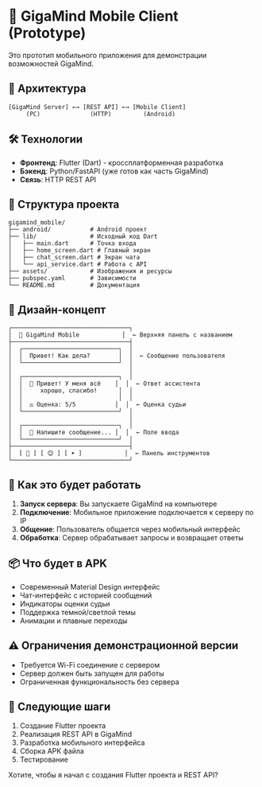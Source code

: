 # 📱 GigaMind Mobile Client (Prototype)

Это прототип мобильного приложения для демонстрации возможностей GigaMind.

## 🎯 Архитектура

```
[GigaMind Server] ←→ [REST API] ←→ [Mobile Client]
     (PC)              (HTTP)         (Android)
```

## 🛠️ Технологии

- **Фронтенд**: Flutter (Dart) - кроссплатформенная разработка
- **Бэкенд**: Python/FastAPI (уже готов как часть GigaMind)
- **Связь**: HTTP REST API

## 📁 Структура проекта

```
gigamind_mobile/
├── android/           # Android проект
├── lib/               # Исходный код Dart
│   ├── main.dart      # Точка входа
│   ├── home_screen.dart # Главный экран
│   ├── chat_screen.dart # Экран чата
│   └── api_service.dart # Работа с API
├── assets/            # Изображения и ресурсы
├── pubspec.yaml       # Зависимости
└── README.md          # Документация
```

## 🎨 Дизайн-концепт

```
┌─────────────────────────────────┐
│  🧠 GigaMind Mobile            │  ← Верхняя панель с названием
├─────────────────────────────────┤
│  ┌───────────────────────────┐  │
│  │  Привет! Как дела?        │  │  ← Сообщение пользователя
│  └───────────────────────────┘  │
│                                 │
│  ┌───────────────────────────┐  │
│  │  🤖 Привет! У меня всё    │  │  ← Ответ ассистента
│  │     хорошо, спасибо!      │  │
│  │                           │  │
│  │  ⚖️ Оценка: 5/5           │  │  ← Оценка судьи
│  └───────────────────────────┘  │
│                                 │
│  ┌───────────────────────────┐  │
│  │  📝 Напишите сообщение... │  │  ← Поле ввода
│  └───────────────────────────┘  │
├─────────────────────────────────┤
│  [ 📎 ] [ 😊 ] [ ➤ ]            │  ← Панель инструментов
└─────────────────────────────────┘
```

## 🚀 Как это будет работать

1. **Запуск сервера**: Вы запускаете GigaMind на компьютере
2. **Подключение**: Мобильное приложение подключается к серверу по IP
3. **Общение**: Пользователь общается через мобильный интерфейс
4. **Обработка**: Сервер обрабатывает запросы и возвращает ответы

## 📦 Что будет в APK

- Современный Material Design интерфейс
- Чат-интерфейс с историей сообщений
- Индикаторы оценки судьи
- Поддержка темной/светлой темы
- Анимации и плавные переходы

## ⚠️ Ограничения демонстрационной версии

- Требуется Wi-Fi соединение с сервером
- Сервер должен быть запущен для работы
- Ограниченная функциональность без сервера

## 📲 Следующие шаги

1. Создание Flutter проекта
2. Реализация REST API в GigaMind
3. Разработка мобильного интерфейса
4. Сборка APK файла
5. Тестирование

Хотите, чтобы я начал с создания Flutter проекта и REST API?